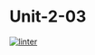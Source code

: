 # Unit-2-03
[![linter](https://github.com/Pranay-Tyagi/Unit-2-03/workflows/linter/badge.svg)](https://github.com/marketplace/actions/super-linter)         
